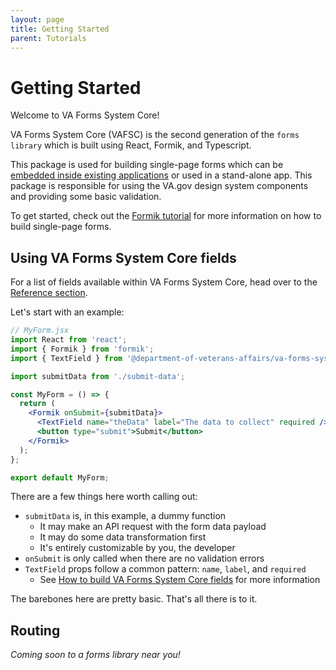 ```yaml
---
layout: page
title: Getting Started
parent: Tutorials
---
```


# Getting Started

Welcome to VA Forms System Core!

VA Forms System Core (VAFSC) is the second generation of the `forms library` which is built using React, Formik, and Typescript.

This package is used for building single-page forms which can be [embedded inside existing applications](va-forms-system-core/how-to-guides/how-to-integrate-with-old-forms.html) or used in a stand-alone app. This package is responsible for using the VA.gov design system components and providing some basic validation.

To get started, check out the [Formik tutorial](https://formik.org/docs/tutorial) for more information on how to build single-page forms.

## Using VA Forms System Core fields

For a list of fields available within VA Forms System Core, head over to the [Reference section](/va-forms-system-core/reference/va-forms-system-core).

Let's start with an example:

```jsx
// MyForm.jsx
import React from 'react';
import { Formik } from 'formik';
import { TextField } from '@department-of-veterans-affairs/va-forms-system-core';

import submitData from './submit-data';

const MyForm = () => {
  return (
    <Formik onSubmit={submitData}>
      <TextField name="theData" label="The data to collect" required />
      <button type="submit">Submit</button>
    </Formik>
  );
};

export default MyForm;
```

There are a few things here worth calling out:

- `submitData` is, in this example, a dummy function
  - It may make an API request with the form data payload
  - It may do some data transformation first
  - It's entirely customizable by you, the developer
- `onSubmit` is only called when there are no validation errors
- `TextField` props follow a common pattern: `name`, `label`, and `required`
  - See [How to build VA Forms System Core fields](/va-forms-system-core/how-to-guides/how-to-build-va-forms-system-core-fields) for more information

The barebones here are pretty basic. That's all there is to it.

## Routing

_Coming soon to a forms library near you!_
